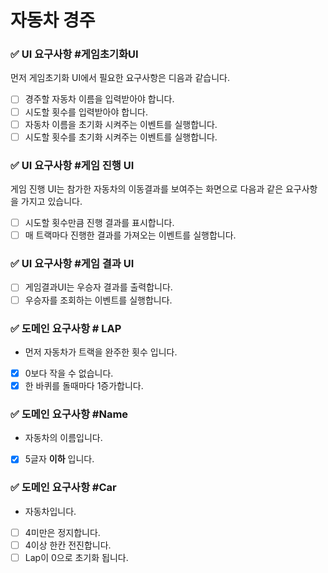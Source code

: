 # 자동차 경주

### ✅ UI 요구사항 #게임초기화UI

먼저 게임초기화 UI에서 필요한 요구사항은 디음과 같습니다.

- [ ] 경주할 자동차 이름을 입력받아야 합니다.
- [ ] 시도할 횟수를 입력받아야 합니다.
- [ ] 자동차 이름을 초기화 시켜주는 이벤트를 실행합니다.
- [ ] 시도할 횟수를 초기화 시켜주는 이벤트를 실행합니다.

### ✅ UI 요구사항 #게임 진행 UI

게임 진행 UI는 참가한 자동차의 이동결과를 보여주는 화면으로 다음과 같은 요구사항을 가지고 있습니다.

- [ ] 시도할 횟수만큼 진행 결과를 표시합니다.
- [ ] 매 트랙마다 진행한 결과를 가져오는 이벤트를 실행합니다.

### ✅ UI 요구사항 #게임 결과 UI

- [ ] 게임결과UI는 우승자 결과를 출력합니다.
- [ ] 우승자를 조회하는 이벤트를 실행합니다.

### ✅ 도메인 요구사항 # LAP

- 먼저 자동차가 트랙을 완주한 횟수 입니다.
- [x]  0보다 작을 수 없습니다.
- [x]  한 바퀴를 돌때마다 1증가합니다.

### ✅ 도메인 요구사항 #Name

- 자동차의 이름입니다.
- [x]  5글자 **이하** 입니다.

### ✅ 도메인 요구사항 #Car

- 자동차입니다.
- [ ]  4미만은 정지합니다.
- [ ]  4이상 한칸 전진합니다.
- [ ] Lap이 0으로 초기화 됩니다.
